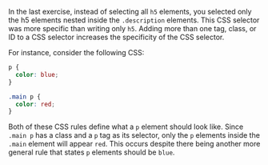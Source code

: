 In the last exercise, instead of selecting all `h5` elements, you selected only the h5 elements nested inside the `.description` elements. This CSS selector was more specific than writing only `h5`. Adding more than one tag, class, or ID to a CSS selector increases the specificity of the CSS selector.

For instance, consider the following CSS:
```css
p {
  color: blue;
}

.main p {
  color: red;
}
```

Both of these CSS rules define what a `p` element should look like. Since `.main p` has a class and a `p` tag as its selector, only the `p` elements inside the `.main` element will appear `red`. This occurs despite there being another more general rule that states `p` elements should be `blue`.